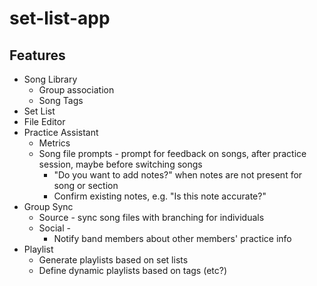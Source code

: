 # set-list-app
## Features
* Song Library
  * Group association
  * Song Tags
* Set List
* File Editor
* Practice Assistant
  * Metrics
  * Song file prompts - prompt for feedback on songs, after practice session, maybe before switching songs
    * "Do you want to add notes?" when notes are not present for song or section
    * Confirm existing notes, e.g. "Is this note accurate?"
* Group Sync
  * Source - sync song files with branching for individuals 
  * Social -
    * Notify band members about other members' practice info
* Playlist
  * Generate playlists based on set lists
  * Define dynamic playlists based on tags (etc?)
